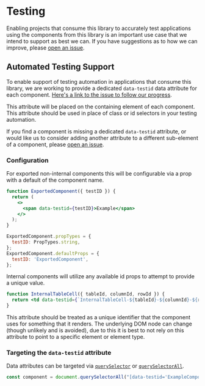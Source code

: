 # Testing

Enabling projects that consume this library to accurately test applications using the components from this library is an important use case that we intend to support as best we can. If you have suggestions as to how we can improve, please [open an issue](https://github.com/carbon-design-system/carbon-addons-iot-react/issues/new?assignees=&labels=%3Ahammer%3A++Enhancement&template=feature-request-or-enhancement.md&title=%5BComponentName%5D+request_title).

## Automated Testing Support

To enable support of testing automation in applications that consume this library, we are working to provide a dedicated `data-testid` data attribute for each component. [Here's a link to the issue to follow our progress](https://github.com/carbon-design-system/carbon-addons-iot-react/issues/1001).

This attribute will be placed on the containing element of each component. This attribute should be used in place of class or id selectors in your testing automation.

If you find a component is missing a dedicated `data-testid` attribute, or would like us to consider adding another attribute to a different sub-element of a component, please [open an issue](https://github.com/carbon-design-system/carbon-addons-iot-react/issues/new?assignees=&labels=%3Ahammer%3A++Enhancement&template=feature-request-or-enhancement.md&title=%5BComponentName%5D+request_title).

### Configuration

For exported non-internal components this will be configurable via a prop with a default of the component name.

```jsx
function ExportedComponent({ testID }) {
  return (
    <>
      <span data-testid={testID}>Example</span>
    </>
  );
}

ExportedComponent.propTypes = {
  testID: PropTypes.string,
};
ExportedComponent.defaultProps = {
  testID: 'ExportedComponent',
};
```

Internal components will utilize any available id props to attempt to provide a unique value.

```jsx
function InternalTableCell({ tableId, columnId, rowId }) {
  return <td data-testid={`InternalTableCell-${tableId}-${columnId}-${rowId}`}>Example</td>;
}
```

This attribute should be treated as a unique identifier that the component uses for something that it renders. The underlying DOM node can change (though unlikely and is avoided), due to this it is best to not rely on this attribute to point to a specific element or element type.

### Targeting the `data-testid` attribute

Data attributes can be targeted via [`querySelector`](https://developer.mozilla.org/en-US/docs/Web/API/Document/querySelector) or [`querySelectorAll`](https://developer.mozilla.org/en-US/docs/Web/API/Element/querySelectorAll).

```js
const component = document.querySelectorAll("[data-testid='ExampleComponent']");
```
